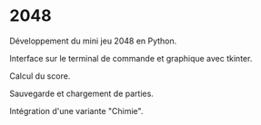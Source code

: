 # 2048
Développement du mini jeu 2048 en Python. 

Interface sur le terminal de commande et graphique avec tkinter. 

Calcul du score.

Sauvegarde et chargement de parties. 

Intégration d'une variante "Chimie".
